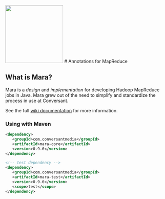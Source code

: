 <img src="https://cloud.githubusercontent.com/assets/3874504/7446254/4280ae1e-f198-11e4-8b9d-6251eefd2f23.png" height="180"/>
# Annotations for MapReduce

## What is Mara? 
Mara is a _design_ and _implementation_ for developing Hadoop MapReduce jobs in Java. Mara grew out of the need to simplify and standardize the process in use at Conversant.

See the full [wiki documentation](https://github.com/conversant/mara/wiki/) for more information.

### Using with Maven

```xml
<dependency>
   <groupId>com.conversantmedia</groupId>
   <artifactId>mara-core</artifactId>
   <version>0.9.6</version>
</dependency>

<!-- test dependency -->
<dependency>
   <groupId>com.conversantmedia</groupId>
   <artifactId>mara-test</artifactId>
   <version>0.9.6</version>
   <scope>test</scope>
</dependency>
```
